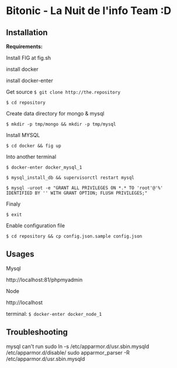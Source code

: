 Bitonic - La Nuit de l'info Team :D
===================


Installation
-------------
**Requirements:**

Install FIG at fig.sh

install docker

install docker-enter

Get source
`$ git clone http://the.repository`

`$ cd repository`


Create data directory for mongo & mysql

`$ mkdir -p tmp/mongo && mkdir -p tmp/mysql`


Install MYSQL

`$ cd docker && fig up`


Into another terminal

`$ docker-enter docker_mysql_1`


`$ mysql_install_db && supervisorctl restart mysql`


`$ mysql -uroot -e "GRANT ALL PRIVILEGES ON *.* TO 'root'@'%' IDENTIFIED BY '' WITH GRANT OPTION; FLUSH PRIVILEGES;"`


Finaly

`$ exit `

Enable configuration file

`$ cd repository && cp config.json.sample config.json`


Usages
-------------------------

Mysql

http://localhost:81/phpmyadmin



Node

http://localhost

terminal: `$ docker-enter docker_node_1`


Troubleshooting
-----------------------

mysql can't run
sudo ln -s /etc/apparmor.d/usr.sbin.mysqld /etc/apparmor.d/disable/
sudo apparmor_parser -R /etc/apparmor.d/usr.sbin.mysqld

